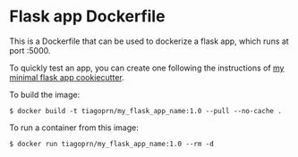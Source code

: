 # Flask app Dockerfile

This is a Dockerfile that can be used to dockerize a flask app,
which runs at port :5000.

To quickly test an app, you can create one
following the instructions of [my minimal flask app cookiecutter](https://github.com/tiagoprn/minimal_flask_app_cookiecutter).

To build the image:

```
$ docker build -t tiagoprn/my_flask_app_name:1.0 --pull --no-cache .
```

To run a container from this image:

```
$ docker run tiagoprn/my_flask_app_name:1.0 --rm -d
```

